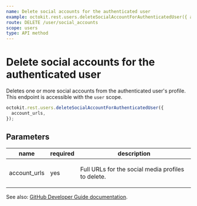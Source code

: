 ```yaml
---
name: Delete social accounts for the authenticated user
example: octokit.rest.users.deleteSocialAccountForAuthenticatedUser({ account_urls })
route: DELETE /user/social_accounts
scope: users
type: API method
---
```


# Delete social accounts for the authenticated user

Deletes one or more social accounts from the authenticated user's profile. This endpoint is accessible with the `user` scope.

```js
octokit.rest.users.deleteSocialAccountForAuthenticatedUser({
  account_urls,
});
```

## Parameters

<table>
  <thead>
    <tr>
      <th>name</th>
      <th>required</th>
      <th>description</th>
    </tr>
  </thead>
  <tbody>
    <tr><td>account_urls</td><td>yes</td><td>

Full URLs for the social media profiles to delete.

</td></tr>
  </tbody>
</table>

See also: [GitHub Developer Guide documentation](https://docs.github.com/rest/users/social-accounts#delete-social-account-for-authenticated-user).
